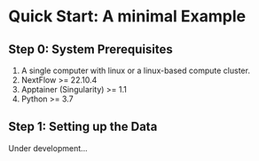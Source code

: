 # Quick Start: A minimal Example

## Step 0: System Prerequisites

1. A single computer with linux or a linux-based compute cluster.
2. NextFlow >= 22.10.4
3. Apptainer (Singularity) >= 1.1
4. Python >= 3.7

## Step 1: Setting up the Data

Under development...
